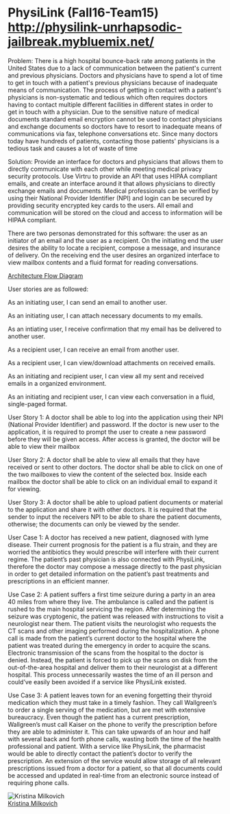 # PhysiLink (Fall16-Team15) http://physilink-unrhapsodic-jailbreak.mybluemix.net/

Problem: There is a high hospital bounce-back rate among patients in the United States due to a lack of communication between the patient's current and previous physicians. Doctors and physicians have to spend a lot of time to get in touch with a patient's previous physicians because of inadequate means of communication. The process of getting in contact with a patient's physicians is non-systematic and tedious which often requires doctors having to contact multiple different facilities in different states in order to get in touch with a physician. Due to the sensitive nature of medical documents standard email encryption cannot be used to contact physicians and exchange documents so doctors have to resort to inadequate means of communications via fax, telephone conversations etc. Since many doctors today have hundreds of patients, contacting those patients' physicians is a tedious task and causes a lot of waste of time 

Solution: Provide an interface for doctors and physicians that allows them to directly communicate with each other while meeting medical privacy security protocols. Use Virtru to provide an API that uses HIPAA compliant emails, and create an interface around it that allows physicians to directly exchange emails and documents. Medical professionals can be verified by using their National Provider Identifier (NPI) and login can be secured by providing security encrypted key cards to the users. All email and communication will be stored on the cloud and access to information will be HIPAA compliant.

There are two personas demonstrated for this software: the user as an initiator of an email and the user as a recipient. On the initiating end the user desires the ability to locate a recipient, compose a message, and insurance of delivery. On the receiving end the user desires an organized interface to view mailbox contents and a fluid format for reading conversations.

[Architecture Flow Diagram](https://github.com/SJSU272Lab/PhysiLink/blob/master/Implementation%20Architecture.png)

User stories are as followed: 

As an initiating user, I can send an email to another user.

As an initiating user, I can attach necessary documents to my emails. 

As an intiating user, I receive confirmation that my email has be delivered to another user. 

As a recipient user, I can receive an email from another user.

As a recipient user, I can view/download attachments on received emails.  

As an initiating and recipient user, I can view all my sent and received emails in a organized environment.

As an initiating and recipient user, I can view each conversation in a fluid, single-paged format. 


User Story 1:
A doctor shall be able to log into the application using their NPI (National Provider Identifier) and password. If the doctor is new user to the application, it is required to prompt the user to create a new password before they will be given access. After access is granted, the doctor will be able to view their mailbox

User Story 2:
A doctor shall be able to view all emails that they have received or sent to other doctors. The doctor shall be able to click on one of the two mailboxes to view the content of the selected box. Inside each mailbox the doctor shall be able to click on an individual email to expand it for viewing.

User Story 3:
A doctor shall be able to upload patient documents or material to the application and share it with other doctors. It is required that the sender to input the receivers NPI to be able to share the patient documents, otherwise; the documents can only be viewed by the sender.

User Case 1: 
A doctor has received a new patient, diagnosed with lyme disease. Their current prognosis for the patient is a flu strain, and they are worried the antibiotics they would prescribe will interfere with their current regime. The patient’s past physician is also connected with PhysiLink, therefore the doctor may compose a message directly to the past physician in order to get detailed information on the patient’s past treatments and prescriptions in an efficient manner. 

Use Case 2:
A patient suffers a first time seizure during a party in an area 40 miles from where they live. The ambulance is called and the patient is rushed to the main hospital servicing the region. After determining the seizure was cryptogenic, the patient was released with instructions to visit a neurologist near them. The patient visits the neurologist who requests the CT scans and other imaging performed during the hospitalization. A phone call is made from the patient’s current doctor to the hospital where the patient was treated during the emergency in order to acquire the scans. Electronic transmission of the scans from the hospital to the doctor is denied. Instead, the patient is forced to pick up the scans on disk from the out-of-the-area hospital and deliver them to their neurologist at a different hospital. This process unnecessarily wastes the time of an ill person and could’ve easily been avoided if a service like PhysiLink existed.        

Use Case 3:
A patient leaves town for an evening forgetting their thyroid medication which they must take in a timely fashion. They call Wallgreen’s to order a single serving of the medication, but are met with extensive bureaucracy. Even though the patient has a current prescription, Wallgreen’s must call Kaiser on the phone to verify the prescription before they are able to administer it. This can take upwards of an hour and half with several back and forth phone calls, wasting both the time of the health professional and patient. With a service like PhysiLink, the pharmacist would be able to directly contact the patient’s doctor to verify the prescription. An extension of the service would allow storage of all relevant prescriptions issued from a doctor for a patient, so that all documents could be accessed and updated in real-time from an electronic source instead of requiring phone calls.

![Kristina Milkovich](https://avatars3.githubusercontent.com/u/13892374?v=3&s=100)<br />
[Kristina Milkovich](https://github.com/kiteena)
